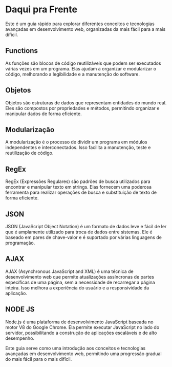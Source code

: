 # Daqui pra Frente

Este é um guia rápido para explorar diferentes conceitos e tecnologias avançadas em desenvolvimento web, organizadas da mais fácil para a mais difícil.

## Functions

As funções são blocos de código reutilizáveis que podem ser executados várias vezes em um programa. Elas ajudam a organizar e modularizar o código, melhorando a legibilidade e a manutenção do software.

## Objetos

Objetos são estruturas de dados que representam entidades do mundo real. Eles são compostos por propriedades e métodos, permitindo organizar e manipular dados de forma eficiente.

## Modularização

A modularização é o processo de dividir um programa em módulos independentes e interconectados. Isso facilita a manutenção, teste e reutilização de código.

## RegEx

RegEx (Expressões Regulares) são padrões de busca utilizados para encontrar e manipular texto em strings. Elas fornecem uma poderosa ferramenta para realizar operações de busca e substituição de texto de forma eficiente.

## JSON

JSON (JavaScript Object Notation) é um formato de dados leve e fácil de ler que é amplamente utilizado para troca de dados entre sistemas. Ele é baseado em pares de chave-valor e é suportado por várias linguagens de programação.

## AJAX

AJAX (Asynchronous JavaScript and XML) é uma técnica de desenvolvimento web que permite atualizações assíncronas de partes específicas de uma página, sem a necessidade de recarregar a página inteira. Isso melhora a experiência do usuário e a responsividade da aplicação.

## NODE JS

Node.js é uma plataforma de desenvolvimento JavaScript baseada no motor V8 do Google Chrome. Ela permite executar JavaScript no lado do servidor, possibilitando a construção de aplicações escaláveis e de alto desempenho.

Este guia serve como uma introdução aos conceitos e tecnologias avançadas em desenvolvimento web, permitindo uma progressão gradual do mais fácil para o mais difícil.